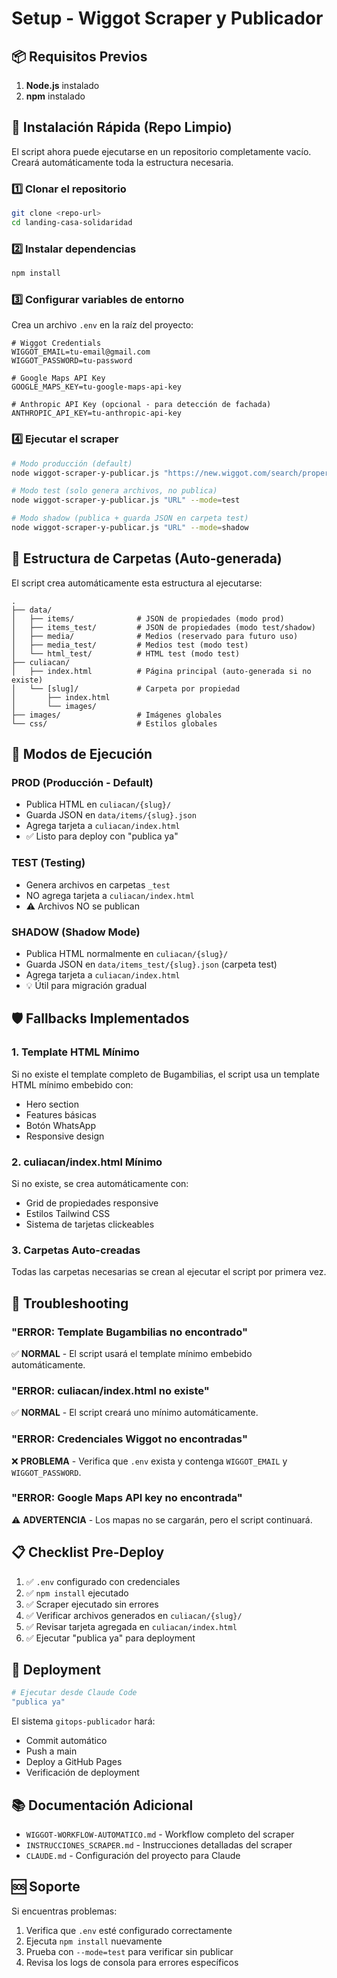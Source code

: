 # Setup - Wiggot Scraper y Publicador

## 📦 Requisitos Previos

1. **Node.js** instalado
2. **npm** instalado

## 🚀 Instalación Rápida (Repo Limpio)

El script ahora puede ejecutarse en un repositorio completamente vacío. Creará automáticamente toda la estructura necesaria.

### 1️⃣ Clonar el repositorio

```bash
git clone <repo-url>
cd landing-casa-solidaridad
```

### 2️⃣ Instalar dependencias

```bash
npm install
```

### 3️⃣ Configurar variables de entorno

Crea un archivo `.env` en la raíz del proyecto:

```env
# Wiggot Credentials
WIGGOT_EMAIL=tu-email@gmail.com
WIGGOT_PASSWORD=tu-password

# Google Maps API Key
GOOGLE_MAPS_KEY=tu-google-maps-api-key

# Anthropic API Key (opcional - para detección de fachada)
ANTHROPIC_API_KEY=tu-anthropic-api-key
```

### 4️⃣ Ejecutar el scraper

```bash
# Modo producción (default)
node wiggot-scraper-y-publicar.js "https://new.wiggot.com/search/property-detail/XXXXX"

# Modo test (solo genera archivos, no publica)
node wiggot-scraper-y-publicar.js "URL" --mode=test

# Modo shadow (publica + guarda JSON en carpeta test)
node wiggot-scraper-y-publicar.js "URL" --mode=shadow
```

## 📁 Estructura de Carpetas (Auto-generada)

El script crea automáticamente esta estructura al ejecutarse:

```
.
├── data/
│   ├── items/              # JSON de propiedades (modo prod)
│   ├── items_test/         # JSON de propiedades (modo test/shadow)
│   ├── media/              # Medios (reservado para futuro uso)
│   ├── media_test/         # Medios test (modo test)
│   └── html_test/          # HTML test (modo test)
├── culiacan/
│   ├── index.html          # Página principal (auto-generada si no existe)
│   └── [slug]/             # Carpeta por propiedad
│       ├── index.html
│       └── images/
├── images/                 # Imágenes globales
└── css/                    # Estilos globales
```

## 🎯 Modos de Ejecución

### PROD (Producción - Default)
- Publica HTML en `culiacan/{slug}/`
- Guarda JSON en `data/items/{slug}.json`
- Agrega tarjeta a `culiacan/index.html`
- ✅ Listo para deploy con "publica ya"

### TEST (Testing)
- Genera archivos en carpetas `_test`
- NO agrega tarjeta a `culiacan/index.html`
- ⚠️ Archivos NO se publican

### SHADOW (Shadow Mode)
- Publica HTML normalmente en `culiacan/{slug}/`
- Guarda JSON en `data/items_test/{slug}.json` (carpeta test)
- Agrega tarjeta a `culiacan/index.html`
- 💡 Útil para migración gradual

## 🛡️ Fallbacks Implementados

### 1. Template HTML Mínimo
Si no existe el template completo de Bugambilias, el script usa un template HTML mínimo embebido con:
- Hero section
- Features básicas
- Botón WhatsApp
- Responsive design

### 2. culiacan/index.html Mínimo
Si no existe, se crea automáticamente con:
- Grid de propiedades responsive
- Estilos Tailwind CSS
- Sistema de tarjetas clickeables

### 3. Carpetas Auto-creadas
Todas las carpetas necesarias se crean al ejecutar el script por primera vez.

## 🔧 Troubleshooting

### "ERROR: Template Bugambilias no encontrado"
✅ **NORMAL** - El script usará el template mínimo embebido automáticamente.

### "ERROR: culiacan/index.html no existe"
✅ **NORMAL** - El script creará uno mínimo automáticamente.

### "ERROR: Credenciales Wiggot no encontradas"
❌ **PROBLEMA** - Verifica que `.env` exista y contenga `WIGGOT_EMAIL` y `WIGGOT_PASSWORD`.

### "ERROR: Google Maps API key no encontrada"
⚠️ **ADVERTENCIA** - Los mapas no se cargarán, pero el script continuará.

## 📋 Checklist Pre-Deploy

1. ✅ `.env` configurado con credenciales
2. ✅ `npm install` ejecutado
3. ✅ Scraper ejecutado sin errores
4. ✅ Verificar archivos generados en `culiacan/{slug}/`
5. ✅ Revisar tarjeta agregada en `culiacan/index.html`
6. ✅ Ejecutar "publica ya" para deployment

## 🚀 Deployment

```bash
# Ejecutar desde Claude Code
"publica ya"
```

El sistema `gitops-publicador` hará:
- Commit automático
- Push a main
- Deploy a GitHub Pages
- Verificación de deployment

## 📚 Documentación Adicional

- `WIGGOT-WORKFLOW-AUTOMATICO.md` - Workflow completo del scraper
- `INSTRUCCIONES_SCRAPER.md` - Instrucciones detalladas del scraper
- `CLAUDE.md` - Configuración del proyecto para Claude

## 🆘 Soporte

Si encuentras problemas:
1. Verifica que `.env` esté configurado correctamente
2. Ejecuta `npm install` nuevamente
3. Prueba con `--mode=test` para verificar sin publicar
4. Revisa los logs de consola para errores específicos
